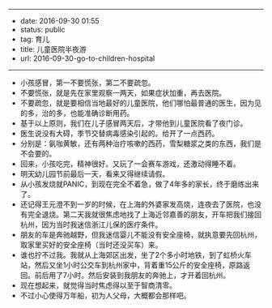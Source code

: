 - --
- date: 2016-09-30 01:55
- status: public
- tag: 育儿
- title: 儿童医院半夜游
- url: 2016-09-30-go-to-children-hospital
- --
- 小孩感冒，第一不要慌张，第二不要疏忽。
- 不要慌张，就是先在家里观察一两天，如果症状加重，再去医院。
- 不要疏忽，就是要相信当地最好的儿童医院，他们哪怕最普通的医生，因为见的多，治的多，也能准确诊断用药。
- 基于以上原则，我们在儿子感冒两天后，才带他到儿童医院看了夜门诊。
- 医生说没有大碍，季节交替病毒感染引起的。给开了一点西药。
- 分别是：氨咖黄敏，还有两种治疗咳嗽的西药，雪梨糖浆之类的东西，我们是不会要的。
- 回来，小孩吃完，精神很好。又玩了一会赛车游戏，还激动得睡不着。
- 明天幼儿园节前最后一天，看来又得继续请假。
- 从小孩发烧就PANIC，到现在完全不着急，做了4年多的家长，终于磨练出来了。
- 还记得王元澄不到一岁的时候，在上海的外婆家发高烧，连夜去了医院，也没有完全退烧。第二天我就很焦虑地找了上海近邻嘉善的朋友，开车把我们接回杭州，因为当时我迷信浙江儿保的医疗条件。
- 朋友的车是奔驰越野，但我迷信婴儿不能没有安全座椅，就执意要先回杭州，取家里买好的安全座椅（当时还没买车）来。
- 谁也拧不过我。我就从上海郊区出发，坐了2个多小时地铁，到了虹桥火车站，然后又坐1小时公交车到杭州家中，背着重15公斤的安全座椅，原路返回。前后用了7小时。然后安装到我朋友的奔驰上，才开着回杭州。
- 现在想起来，就觉得当时焦虑得以至于智商清零。
- 不过小心使得万年船，初为人父母，大概都会那样吧。
